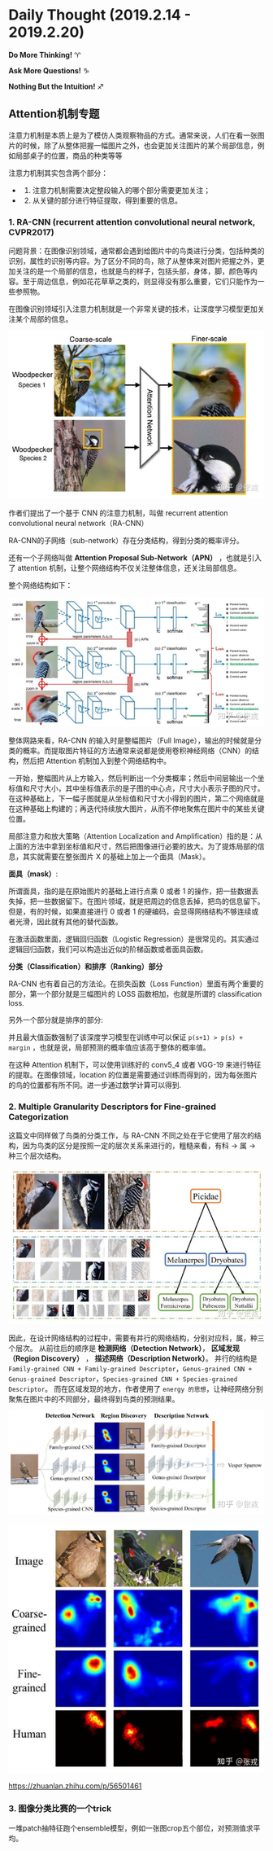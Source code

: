 # Daily Thought (2019.2.14 - 2019.2.20)
**Do More Thinking!** ♈ 

**Ask More Questions!** ♑

**Nothing But the Intuition!** ♐

## Attention机制专题
注意力机制是本质上是为了模仿人类观察物品的方式。通常来说，人们在看一张图片的时候，除了从整体把握一幅图片之外，也会更加关注图片的某个局部信息，例如局部桌子的位置，商品的种类等等

注意力机制其实包含两个部分：

- 1. 注意力机制需要决定整段输入的哪个部分需要更加关注；
- 2. 从关键的部分进行特征提取，得到重要的信息。

### 1. RA-CNN (recurrent attention convolutional neural network, CVPR2017)

问题背景：在图像识别领域，通常都会遇到给图片中的鸟类进行分类，包括种类的识别，属性的识别等内容。为了区分不同的鸟，除了从整体来对图片把握之外，更加关注的是一个局部的信息，也就是鸟的样子，包括头部，身体，脚，颜色等内容。至于周边信息，例如花花草草之类的，则显得没有那么重要，它们只能作为一些参照物。

在图像识别领域引入注意力机制就是一个非常关键的技术，让深度学习模型更加关注某个局部的信息。

![](__pics/attention_1.jpg)

作者们提出了一个基于 CNN 的注意力机制，叫做 recurrent attention convolutional neural network（RA-CNN）

RA-CNN的子网络（sub-network）存在分类结构，得到分类的概率评分。

还有一个子网络叫做 **Attention Proposal Sub-Network（APN）** ，也就是引入了 attention 机制，让整个网络结构不仅关注整体信息，还关注局部信息。

整个网络结构如下：

![](__pics/attention_2.jpg)

整体网路来看，RA-CNN 的输入时是整幅图片（Full Image），输出的时候就是分类的概率。而提取图片特征的方法通常来说都是使用卷积神经网络（CNN）的结构，然后把 Attention 机制加入到整个网络结构中。

一开始，整幅图片从上方输入，然后判断出一个分类概率；然后中间层输出一个坐标值和尺寸大小，其中坐标值表示的是子图的中心点，尺寸大小表示子图的尺寸。在这种基础上，下一幅子图就是从坐标值和尺寸大小得到的图片，第二个网络就是在这种基础上构建的；再迭代持续放大图片，从而不停地聚焦在图片中的某些关键位置。

局部注意力和放大策略（Attention Localization and Amplification）指的是：从上面的方法中拿到坐标值和尺寸，然后把图像进行必要的放大。为了提炼局部的信息，其实就需要在整张图片 X 的基础上加上一个面具（Mask）。

**面具（mask）**:

所谓面具，指的是在原始图片的基础上进行点乘 0 或者 1 的操作，把一些数据丢失掉，把一些数据留下。在图片领域，就是把周边的信息丢掉，把鸟的信息留下。但是，有的时候，如果直接进行 0 或者 1 的硬编码，会显得网络结构不够连续或者光滑，因此就有其他的替代函数。

在激活函数里面，逻辑回归函数（Logistic Regression）是很常见的。其实通过逻辑回归函数，我们可以构造出近似的阶梯函数或者面具函数。

**分类（Classification）和排序（Ranking）部分**

RA-CNN 也有着自己的方法论。在损失函数（Loss Function）里面有两个重要的部分，第一个部分就是三幅图片的 LOSS 函数相加，也就是所谓的 classification loss.

另外一个部分就是排序的部分:

并且最大值函数强制了该深度学习模型在训练中可以保证 `p(s+1) > p(s) + margin` ，也就是说，局部预测的概率值应该高于整体的概率值。

在这种 Attention 机制下，可以使用训练好的 conv5_4 或者 VGG-19 来进行特征的提取。在图像领域，location 的位置是需要通过训练而得到的，因为每张图片的鸟的位置都有所不同。进一步通过数学计算可以得到.

### 2. Multiple Granularity Descriptors for Fine-grained Categorization

这篇文中同样做了鸟类的分类工作，与 RA-CNN 不同之处在于它使用了层次的结构，因为鸟类的区分是按照一定的层次关系来进行的，粗糙来看，有科 -> 属 -> 种三个层次结构。

![](__pics/attention_3.jpg)

因此，在设计网络结构的过程中，需要有并行的网络结构，分别对应科，属，种三个层次。
从前往后的顺序是 **检测网络（Detection Network）**， **区域发现（Region Discovery）** ， **描述网络（Description Network）**。
并行的结构是 `Family-grained CNN + Family-grained Descriptor`，`Genus-grained CNN + Genus-grained Descriptor`，`Species-grained CNN + Species-grained Descriptor`。
而在区域发现的地方，作者使用了 `energy 的思想`，让神经网络分别聚焦在图片中的不同部分，最终得到鸟类的预测结果。

![](__pics/attention_4.jpg)

![](__pics/attention_5.jpg)

https://zhuanlan.zhihu.com/p/56501461

### 3. 图像分类比赛的一个trick

一堆patch抽特征跑个ensemble模型，例如一张图crop五个部位，对预测值求平均。
